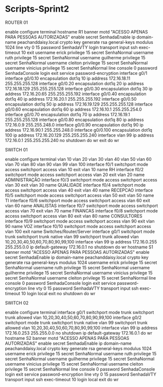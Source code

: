 # Scripts-Sprint2
ROUTER 01

enable
configure terminal
hostname R1
banner motd "ACESSO APENAS PARA PESSOAS AUTORIZADAS"
enable secret SenhadaEnable
ip domain-name peachanddaisy.local
crypto key generate rsa general-keys modulus 1024
line vty 0 15
password SenhadaVTY
login
transport input ssh
exec-timeout 10
exit
username erick privilege 15 secret SenhaNormal
username ruth privilege 15 secret SenhaNormal
username guilherme privilege 15 secret SenhaNormal
username cleiton privilege 15 secret SenhaNormal
username vinicius privilege 15 secret SenhaNormal
line console 0
password SenhadaConsole
login
exit
service password-encryption
interface g0/1
interface g0/0.10
encapsulation dot1q 10
ip address 172.16.18.11 255.255.255.128
interface g0/0.20
encapsulation dot1q 20
ip address 172.16.18.129 255.255.255.128
interface g0/0.30 
encapsulation dot1q 30
ip address 172.16.20.65 255.255.255.192
interface g0/0.40
encapsulation dot1q 40
ip address 172.16.20.1 255.255.255.192
interface g0/0.50
encapsulation dot1q 50
ip address 172.16.19.129 255.255.255.128
interface g0/0.60
encapsulation dot1q 60
ip address 172.16.10.1 255.255.254.0
interface g0/0.70
encapsulation dot1q 70
ip address 172.16.19.1 255.255.255.128
interface g0/0.80
encapsulation dot1q 80
ip address 172.16.0.9 255.255.248.0
interface g0/0.90
encapsulation dot1q 90
ip address 172.16.90.1 255.255.248.0
interface g0/0.100
encapsulation dot1q 100
ip address 172.16.20.129 255.255.255.240
interface vlan 99
ip address 172.16.0.1 255.255.255.240
no shutdown
do wr
exit
do wr


SWITCH 01

enable
configure terminal
vlan 10
vlan 20
vlan 30
vlan 40
vlan 50
vlan 60
vlan 70
vlan 80
vlan 90
vlan 99
vlan 100
interface f0/1
switchport mode access
switchport access vlan 10
exit
vlan 10 
name RH
interface f0/2
switchport mode access
switchport access vlan 20
exit
vlan 20 
name ADMINISTRAÇÃO
interface f0/3
switchport mode access
switchport access vlan 30
exit
vlan 30 
name QUALIDADE
interface f0/4
switchport mode access
switchport access vlan 40
exit
vlan 40 
name RECEPCAO
interface f0/5
switchport mode access
switchport access vlan 50
exit
vlan 50 
name TI
interface f0/6
switchport mode access
switchport access vlan 60
exit
vlan 60
name ANALISTAS
interface f0/7
switchport mode access
switchport access vlan 70
exit
vlan 70 
name FINANCAS
interface f0/8
switchport mode access
switchport access vlan 80
exit
vlan 80 
name CONSULTORES 
interface f0/9
switchport mode access
switchport access vlan 90
exit
vlan 90 
name VOZ
interface f0/10
switchport mode access
switchport access vlan 100
exit
name Switches/Router/Server
interface g0/1
switchport mode trunk
switchport trunk native vlan 99
switchport trunk allowed vlan 10,20,30,40,50,60,70,80,90,99,100
interface vlan 99
ip address 172.16.0.255 255.255.0.0
ip default-gateway 172.16.0.1
no shutdown
do wr
hostname S1
banner motd "ACESSO APENAS PARA PESSOAS AUTORIZADAS"
enable secret SenhadaEnable
ip domain-name peachanddaisy.local
crypto key generate rsa general-keys modulus 1024
username erick privilege 15 secret SenhaNormal
username ruth privilege 15 secret SenhaNormal
username guilherme privilege 15 secret SenhaNormal
username vinicius privilege 15 secret SenhaNormal
username cleiton privilege 15 secret SenhaNormal
line console 0
password SenhadaConsole
login
exit
service password-encryption
line vty 0 15
password SenhadaVTY
transport input ssh
exec-timeout 10
login local
exit
no shutdown
do wr


SWITCH 02

enable
configure terminal
interface g0/1
switchport mode trunk
switchport trunk allowed vlan 10,20,30,40,50,60,70,80,90,99,100
interface g0/2 
switchport mode trunk
switchport trunk native vlan 99
switchport trunk allowed vlan 10,20,30,40,50,60,70,80,90,99,100
interface vlan 99
ip address 172.16.0.253 255.255.0.0
no shutdown
ip default-gateway 172.16.0.1
do wr
hostname S2
banner motd "ACESSO APENAS PARA PESSOAS AUTORIZADAS"
enable secret SenhadaEnable
ip domain-name peachanddaisy.local
crypto key generate rsa general-keys modulus 1024
username erick privilege 15 secret SenhaNormal
username ruth privilege 15 secret SenhaNormal
username guilherme privilege 15 secret SenhaNormal
username vinicius privilege 15 secret SenhaNormal
username cleiton privilege 15 secret SenhaNormal
line console 0
password SenhadaConsole
login
exit
service password-encryption
line vty 0 15
password SenhadaVTY
transport input ssh
exec-timeout 10
login local
exit
do wr
